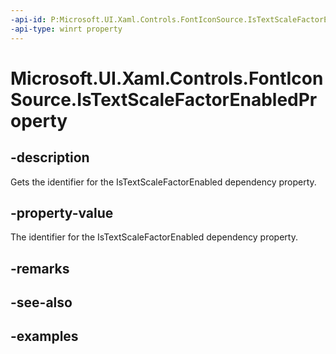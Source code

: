 ```yaml
---
-api-id: P:Microsoft.UI.Xaml.Controls.FontIconSource.IsTextScaleFactorEnabledProperty
-api-type: winrt property
---
```


<!-- Property syntax.
public DependencyProperty IsTextScaleFactorEnabledProperty { get; }
-->

# Microsoft.UI.Xaml.Controls.FontIconSource.IsTextScaleFactorEnabledProperty

## -description

Gets the identifier for the IsTextScaleFactorEnabled dependency property.

## -property-value

The identifier for the IsTextScaleFactorEnabled dependency property.

## -remarks

## -see-also

## -examples

